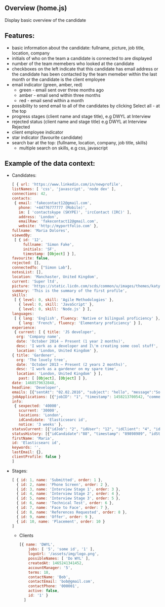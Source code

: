 ## Overview (home.js)

Display basic overview of the candidate

## Features:

- basic information about the candidate: fullname, picture, job title, location, company
- initials of who on the team a candidate is connected to are displayed
- number of the team memebers who looked at the candidate
- checkboxes on the left indicate that this candidate has email address or the candidate has been contacted by the team memeber within the last month or the candidate is the client employee
- email indicator (green, amber, red)
  - green - email sent over three months ago
  - amber - email send within three months
  - red - email send within a month
- possibility to send email to all of the candidates by clicking Select all - at the top
- progress stages (client name and stage title), e.g DWYL at Interview
- rejected status (client name and stage title) e.g DWYL at Interview Rejected
- client employee indicator  
- star indicator (favourite candidate)
- search bar at the top: (fullname, location, company, job title, skills)
  - multiple search on skills, e.g css, javascript

## Example of the data context:

- Candidates:

  ```js
  [ { url: 'https://www.linkedin.com/in/newprofile',
  listNames: [ 'css', 'javascript', 'node dev' ],
  connections: 42,
  contacts:
   { email: 'fakecontact12@gmail.com',
     phone: '+44776777777 (Mobile)',
     im: [ 'contactskype (SKYPE)', 'ircContact (IRC)' ],
     address: 'London',
     emailRaw: 'fakecontact12@gmail.com',
     website: 'http://myportfolio.com' },
  fullname: 'Maria Dolores',
  viewedBy:
   [ { id: '12',
       fullname: 'Simon Fake',
       initials: 'SF',
       timestamp: [Object] } ],
  favourite: false,
  rejected: [],
  connectedTo: ["Simon Lab"],
  notesList: [],
  location: 'Manchaster, United Kingdom',
  current: 'Super ltd',
  picture: 'https://static.licdn.com/scds/common/u/images/themes/katy/ghosts/person/ghost_person_150x150_v1.png',
  summary: 'This is the summary of the first profile',
  skills:
   [ { level: 0, skill: 'Agile Methodologies' },
     { level: 0, skill: 'JavaScript' },
     { level: 0, skill: 'Node.js' } ],
  languages:
   [ { lang: 'English', fluency: 'Native or bilingual proficiency' },
     { lang: 'French', fluency: 'Elementary proficiency' } ],
  experience:
   { current: [ { title: 'JS developer',
    org: 'Company name',
    date: 'October 2014 – Present (1 year 2 months)',
    desc: 'I work as a developer and I\'m creating some cool stuff',
    location: 'London, United Kingdom' },
  { title: 'Gardener',
    org: 'The lovely tree',
    date: 'October 2013 – Present (2 years 2 months)',
    desc: 'I work as a gardener on my spare time',
    location: 'London, United Kingdom' } ],
     past: [ [Object], [Object] ] },
  date: 1468579632848,
  headline: 'Developer',
  emails: [{"sentAt": "02.02.2016", "subject": "hello", "message":"Some message","senderName":"anita", "timestamp":"1455808458140","senderEmail":"email@gmail.com", "senderId":"12323"}],
  jobApplications: [{"jobID": "1", "timestamp": 1458213700542, "comments": "some comment", "skillset": "Css"}],
  info:
   { sexpected: '40000',
     scurrent: '30000',
     locations: 'London',
     idCandidate: 'Elasticsearc id',
     notice: '3 weeks' },
  statusCurrent: [{"idJob": "2", "idUser": "12", "idClient": "4", "idStage": "2", "timestamp": "5465465"}],
  statusHistory: [{"idCandidate":"88", "timestamp": "89898989", "idStage": "stage4", "idClient": "1", "idUser": "12", "idJob": "1"}],
  firstName: 'Maria',
  id: 'Elasticsearc id',
  keywords: '',
  lastEmail: {},
  clientProfile: false }
  ]
  ```

- Stages:

  ```js
  [ { id: 1, name: 'Submitted', order: 1 },
    { id: 2, name: 'Phone Screen', order: 2 },
    { id: 3, name: 'Interview Stage 1', order: 3 },
    { id: 4, name: 'Interview Stage 2', order: 4 },
    { id: 5, name: 'Interview Stage 3', order: 5 },
    { id: 6, name: 'Technical Test', order: 6 },
    { id: 7, name: 'Face to Face', order: 7 },
    { id: 8, name: 'References Requested', order: 8 },
    { id: 9, name: 'Offer', order: 9 },
    { id: 10, name: 'Placement', order: 10 }
  ]

  ```

  - Clients

    ```js
    [{ name: 'DWYL',
        jobs: [ '5', 'some id', '1' ],
        logoUrl: '/assets/img/logo.png',
        possibleNames: [ 'Do WYL' ],
        createdAt: 1465241341452,
        accountManager: '5',
        terms: 18,
        contactName: 'Bob',
        contactEmail: 'bob@gmail.com',
        contactPhone: '000001',
        active: false,
        id: '1' }
      ]
    ```
